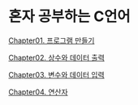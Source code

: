 # 혼자 공부하는 C언어

[Chapter01. 프로그램 만들기](https://github.com/undefined-study/hon-gong-c/blob/main/week01/ch01.md)

[Chapter02. 상수와 데이터 출력](https://github.com/undefined-study/hon-gong-c/blob/main/week02/ch02.md)

[Chapter03. 변수와 데이터 입력](https://github.com/undefined-study/hon-gong-c/blob/main/week02/ch03.md)

[Chapter04. 연산자](https://github.com/undefined-study/hon-gong-c/blob/main/week03/ch04.md)
